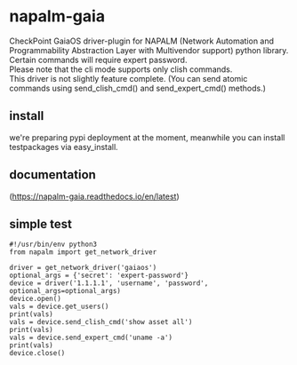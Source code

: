 # napalm-gaia

CheckPoint GaiaOS driver-plugin for NAPALM (Network Automation and Programmability Abstraction Layer with Multivendor support) python library.<br> 
Certain commands will require expert password. <br>
Please note that the cli mode supports only clish commands.<br>
This driver is not slightly feature complete. 
(You can send atomic commands using send_clish_cmd() and send_expert_cmd() methods.)


## install
 
we're preparing pypi deployment at the moment, meanwhile you can install testpackages via easy_install.

## documentation

(https://napalm-gaia.readthedocs.io/en/latest)

## simple test
    #!/usr/bin/env python3
    from napalm import get_network_driver    
    
    driver = get_network_driver('gaiaos')   
    optional_args = {'secret': 'expert-password'}
    device = driver('1.1.1.1', 'username', 'password', optional_args=optional_args)
    device.open()    
    vals = device.get_users()    
    print(vals)
    vals = device.send_clish_cmd('show asset all')
    print(vals)
    vals = device.send_expert_cmd('uname -a')
    print(vals)    
    device.close()
    
